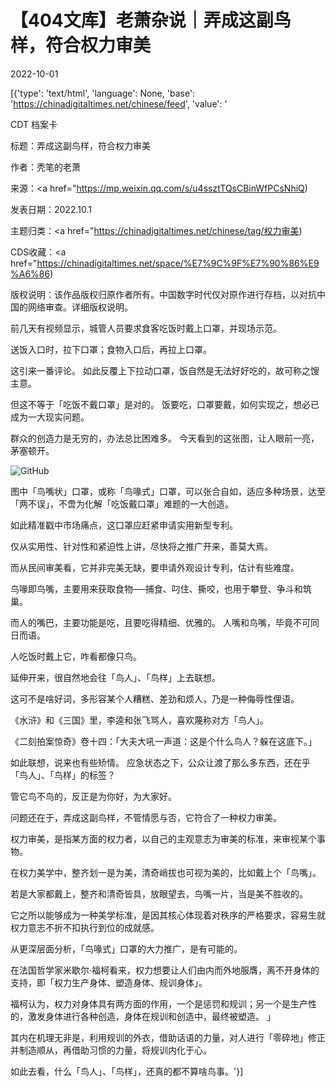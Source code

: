# 【404文库】老萧杂说｜弄成这副鸟样，符合权力审美

2022-10-01

[{'type': 'text/html', 'language': None, 'base': 'https://chinadigitaltimes.net/chinese/feed', 'value': '

CDT 档案卡

标题：弄成这副鸟样，符合权力审美

作者：秃笔的老萧

来源：<a href="https://mp.weixin.qq.com/s/u4ssztTQsCBinWfPCsNhiQ)

发表日期：2022.10.1

主题归类：<a href="https://chinadigitaltimes.net/chinese/tag/权力审美)

CDS收藏：<a href="https://chinadigitaltimes.net/space/%E7%9C%9F%E7%90%86%E9%A6%86)

版权说明：该作品版权归原作者所有。中国数字时代仅对原作进行存档，以对抗中国的网络审查。详细版权说明。





前几天有视频显示，城管人员要求食客吃饭时戴上口罩，并现场示范。



送饭入口时，拉下口罩；食物入口后，再拉上口罩。

这引来一番评论。 如此反覆上下拉动口罩，饭自然是无法好好吃的，故可称之馊主意。

但这不等于「吃饭不戴口罩」是对的。 饭要吃，口罩要戴，如何实现之，想必已成为一大现实问题。

群众的创造力是无穷的，办法总比困难多。 今天看到的这张图，让人眼前一亮，茅塞顿开。

![GitHub](https://chinadigitaltimes.net/chinese/files/2022/10/image-1664615229251.png)

图中「鸟嘴状」口罩，或称「鸟喙式」口罩，可以张合自如，适应多种场景，达至「两不误」，不啻为化解「吃饭戴口罩」难题的一大创造。

如此精准戳中市场痛点，这口罩应赶紧申请实用新型专利。

仅从实用性、针对性和紧迫性上讲，尽快将之推广开来，善莫大焉。

而从民间审美看，它并非完美无缺，要申请外观设计专利，估计有些难度。

鸟喙即鸟嘴，主要用来获取食物──捕食、叼住、撕咬，也用于攀登、争斗和筑巢。

而人的嘴巴，主要功能是吃，且要吃得精细、优雅的。 人嘴和鸟嘴，毕竟不可同日而语。

人吃饭时戴上它，咋看都像只鸟。

延伸开来，很自然地会往「鸟人」、「鸟样」上去联想。

这可不是啥好词，多形容某个人糟糕、差劲和烦人，乃是一种侮辱性俚语。

《水浒》和《三国》里，李逵和张飞骂人，喜欢蔑称对方「鸟人」。

《二刻拍案惊奇》卷十四：「大夫大吼一声道：这是个什么鸟人？躲在这底下。」

如此联想，说来也有些矫情。 应急状态之下，公众让渡了那么多东西，还在乎「鸟人」、「鸟样」的标签？

管它鸟不鸟的，反正是为你好，为大家好。

问题还在于，弄成这副鸟样，不管情愿与否，它符合了一种权力审美。

权力审美，是指某方面的权力者，以自己的主观意志为审美的标准，来审视某个事物。

在权力美学中，整齐划一是为美，清奇峭拔也可视为美的，比如戴上个「鸟嘴」。

若是大家都戴上，整齐和清奇皆具，放眼望去，鸟嘴一片，当是美不胜收的。

它之所以能够成为一种美学标准，是因其核心体现着对秩序的严格要求，容易生就权力意志不折不扣执行到位的成就感。

从更深层面分析，「鸟喙式」口罩的大力推广，是有可能的。

在法国哲学家米歇尔·福柯看来，权力想要让人们由内而外地服膺，离不开身体的支持，即「权力生产身体、塑造身体、规训身体」。

福柯认为，权力对身体具有两方面的作用，一个是惩罚和规训；另一个是生产性的，激发身体进行各种创造，身体在规训和创造中，最终被塑造。 」

其内在机理无非是，利用规训的外衣，借助话语的力量，对人进行「零碎地」修正并制造顺从，再借助习惯的力量，将规训内化于心。

如此去看，什么「鸟人」、「鸟样」，还真的都不算啥鸟事。'}]